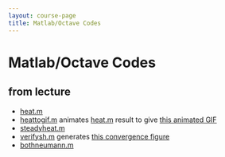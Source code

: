 ```yaml
---
layout: course-page
title: Matlab/Octave Codes
---
```


# Matlab/Octave Codes

## from lecture

  * [heat.m](assets/codes/heat.m)
  * [heattogif.m](assets/codes/heattogif.m) animates [heat.m](assets/codes/heat.m) result to give [this animated GIF](assets/codes/heat.gif)
  * [steadyheat.m](assets/codes/steadyheat.m)
  * [verifysh.m](assets/codes/verifysh.m) generates [this convergence figure](assets/codes/verifysh.png)
  * [bothneumann.m](assets/codes/bothneumann.m)
